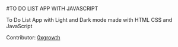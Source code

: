 #TO DO LIST APP WITH JAVASCRIPT

To Do List App with Light and Dark mode made with HTML CSS and JavaScript

Contributor: [0xgrowth](https://www.github.com/0xgrowth)
